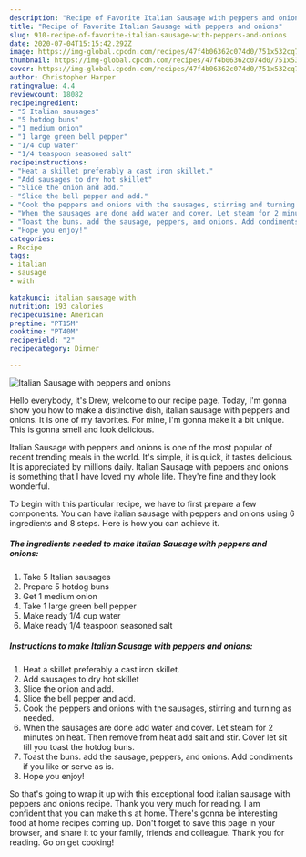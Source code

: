 ```yaml
---
description: "Recipe of Favorite Italian Sausage with peppers and onions"
title: "Recipe of Favorite Italian Sausage with peppers and onions"
slug: 910-recipe-of-favorite-italian-sausage-with-peppers-and-onions
date: 2020-07-04T15:15:42.292Z
image: https://img-global.cpcdn.com/recipes/47f4b06362c074d0/751x532cq70/italian-sausage-with-peppers-and-onions-recipe-main-photo.jpg
thumbnail: https://img-global.cpcdn.com/recipes/47f4b06362c074d0/751x532cq70/italian-sausage-with-peppers-and-onions-recipe-main-photo.jpg
cover: https://img-global.cpcdn.com/recipes/47f4b06362c074d0/751x532cq70/italian-sausage-with-peppers-and-onions-recipe-main-photo.jpg
author: Christopher Harper
ratingvalue: 4.4
reviewcount: 18082
recipeingredient:
- "5 Italian sausages"
- "5 hotdog buns"
- "1 medium onion"
- "1 large green bell pepper"
- "1/4 cup water"
- "1/4 teaspoon seasoned salt"
recipeinstructions:
- "Heat a skillet preferably a cast iron skillet."
- "Add sausages to dry hot skillet"
- "Slice the onion and add."
- "Slice the bell pepper and add."
- "Cook the peppers and onions with the sausages, stirring and turning as needed."
- "When the sausages are done add water and cover. Let steam for 2 minutes on heat. Then remove from heat add salt and stir. Cover let sit till you toast the hotdog buns."
- "Toast the buns. add the sausage, peppers, and onions. Add condiments if you like or serve as is."
- "Hope you enjoy!"
categories:
- Recipe
tags:
- italian
- sausage
- with

katakunci: italian sausage with 
nutrition: 193 calories
recipecuisine: American
preptime: "PT15M"
cooktime: "PT40M"
recipeyield: "2"
recipecategory: Dinner

---
```



![Italian Sausage with peppers and onions](https://img-global.cpcdn.com/recipes/47f4b06362c074d0/751x532cq70/italian-sausage-with-peppers-and-onions-recipe-main-photo.jpg)

Hello everybody, it's Drew, welcome to our recipe page. Today, I'm gonna show you how to make a distinctive dish, italian sausage with peppers and onions. It is one of my favorites. For mine, I'm gonna make it a bit unique. This is gonna smell and look delicious.



Italian Sausage with peppers and onions is one of the most popular of recent trending meals in the world. It's simple, it is quick, it tastes delicious. It is appreciated by millions daily. Italian Sausage with peppers and onions is something that I have loved my whole life. They're fine and they look wonderful.


To begin with this particular recipe, we have to first prepare a few components. You can have italian sausage with peppers and onions using 6 ingredients and 8 steps. Here is how you can achieve it.

<!--inarticleads1-->

##### The ingredients needed to make Italian Sausage with peppers and onions:

1. Take 5 Italian sausages
1. Prepare 5 hotdog buns
1. Get 1 medium onion
1. Take 1 large green bell pepper
1. Make ready 1/4 cup water
1. Make ready 1/4 teaspoon seasoned salt




<!--inarticleads2-->

##### Instructions to make Italian Sausage with peppers and onions:

1. Heat a skillet preferably a cast iron skillet.
1. Add sausages to dry hot skillet
1. Slice the onion and add.
1. Slice the bell pepper and add.
1. Cook the peppers and onions with the sausages, stirring and turning as needed.
1. When the sausages are done add water and cover. Let steam for 2 minutes on heat. Then remove from heat add salt and stir. Cover let sit till you toast the hotdog buns.
1. Toast the buns. add the sausage, peppers, and onions. Add condiments if you like or serve as is.
1. Hope you enjoy!




So that's going to wrap it up with this exceptional food italian sausage with peppers and onions recipe. Thank you very much for reading. I am confident that you can make this at home. There's gonna be interesting food at home recipes coming up. Don't forget to save this page in your browser, and share it to your family, friends and colleague. Thank you for reading. Go on get cooking!
